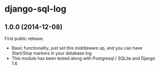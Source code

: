# django-sql-log

## 1.0.0 (2014-12-08)

First public release.

* Basic functionality, just set this middleware up, and you can have Start/Stop markers in your database log.
* This module has been tested along with Postgresql / SQLite and Django 1.6
